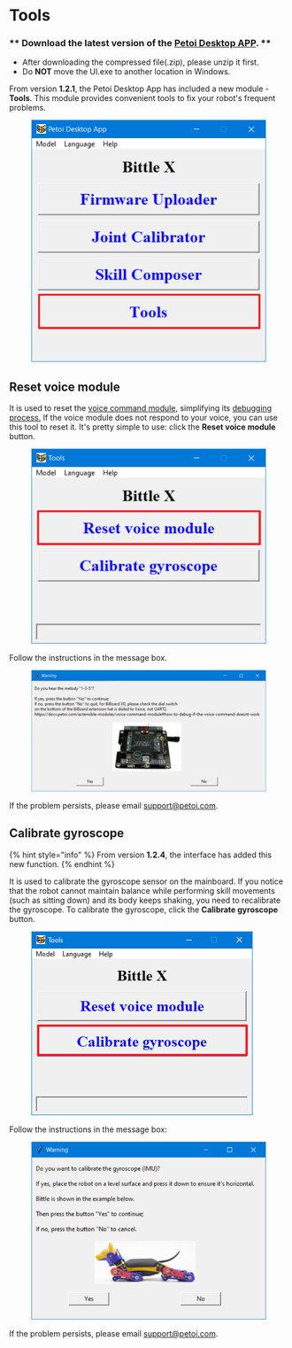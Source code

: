 # Tools

### \*\* Download the latest version of the [Petoi Desktop APP](https://github.com/PetoiCamp/OpenCat/releases). \*\* <a href="#download-the-latest-version-of-the-petoi-desktop-app" id="download-the-latest-version-of-the-petoi-desktop-app"></a>

* After downloading the compressed file(.zip), please unzip it first.
* Do **NOT** move the UI.exe to another location in Windows.

From version **1.2.1**, the Petoi Desktop App has included a new module - **Tools**. This module provides convenient tools to fix your robot's frequent problems.&#x20;

<figure><img src="../.gitbook/assets/image (1) (1).png" alt=""><figcaption></figcaption></figure>

## Reset voice module <a href="#download-the-latest-version-of-the-petoi-desktop-app" id="download-the-latest-version-of-the-petoi-desktop-app"></a>

It is used to reset the [voice command module](https://docs.petoi.com/extensible-modules/voice-command-module), simplifying its [debugging process.](https://docs.petoi.com/extensible-modules/voice-command-module#how-to-debug-if-the-voice-command-doesnt-work)  If the voice module does not respond to your voice, you can use this tool to reset it. It's pretty simple to use: click the **Reset voice module** button.

<figure><img src="../.gitbook/assets/image (1) (1) (1).png" alt=""><figcaption></figcaption></figure>

&#x20;Follow the instructions in the message box.&#x20;

<figure><img src="../.gitbook/assets/image (2) (1).png" alt=""><figcaption></figcaption></figure>

If the problem persists, please email support@petoi.com.

## Calibrate gyroscope

{% hint style="info" %}
From version **1.2.4**, the interface has added this new function.
{% endhint %}

It is used to calibrate the gyroscope sensor on the mainboard. If you notice that the robot cannot maintain balance while performing skill movements (such as sitting down) and its body keeps shaking, you need to recalibrate the gyroscope. To calibrate the gyroscope, click the **Calibrate gyroscope** button.

<figure><img src="../.gitbook/assets/image (3) (1).png" alt=""><figcaption></figcaption></figure>

Follow the instructions in the message box:

<figure><img src="../.gitbook/assets/image (4).png" alt=""><figcaption></figcaption></figure>

If the problem persists, please email support@petoi.com.
